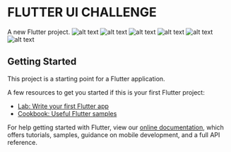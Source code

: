 # FLUTTER UI CHALLENGE

A new Flutter project.
![alt text](https://github.com/TRINITY-21/FLUTTER-UI-CHALLENGE/blob/master/Screenshot_20200925-085948.jpg)
![alt text](https://github.com/TRINITY-21/FLUTTER-UI-CHALLENGE/blob/master/Screenshot_20200925-085958.jpg)
![alt text](https://github.com/TRINITY-21/FLUTTER-UI-CHALLENGE/blob/master/Screenshot_20200925-090009.jpg)
![alt text](https://github.com/TRINITY-21/FLUTTER-UI-CHALLENGE/blob/master/Screenshot_20200925-090027.jpg)
![alt text](https://github.com/TRINITY-21/FLUTTER-UI-CHALLENGE/blob/master/Screenshot_20200925-090303.jpg)
![alt text](https://github.com/TRINITY-21/FLUTTER-UI-CHALLENGE/blob/master/Screenshot_20200925-091059.jpg)


## Getting Started

This project is a starting point for a Flutter application.

A few resources to get you started if this is your first Flutter project:

- [Lab: Write your first Flutter app](https://flutter.dev/docs/get-started/codelab)
- [Cookbook: Useful Flutter samples](https://flutter.dev/docs/cookbook)

For help getting started with Flutter, view our
[online documentation](https://flutter.dev/docs), which offers tutorials,
samples, guidance on mobile development, and a full API reference.
